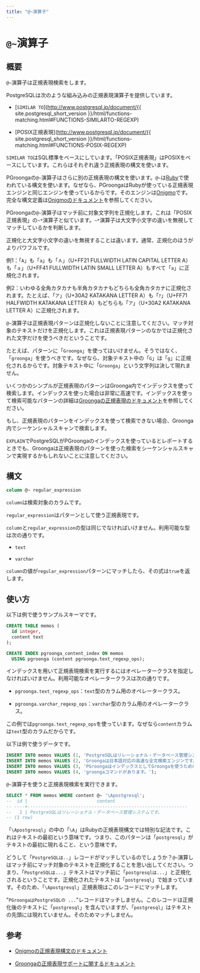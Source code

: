 ```yaml
---
title: "@~演算子"
---
```


# `@~`演算子

## 概要

`@~`演算子は正規表現検索をします。

PostgreSQLは次のような組み込みの正規表現演算子を提供しています。

  * [`SIMILAR TO`](http://www.postgresql.jp/document/{{ site.postgresql_short_version }}/html/functions-matching.html#FUNCTIONS-SIMILARTO-REGEXP)

  * [POSIX正規表現](http://www.postgresql.jp/document/{{ site.postgresql_short_version }}/html/functions-matching.html#FUNCTIONS-POSIX-REGEXP)

`SIMILAR TO`はSQL標準をベースにしています。「POSIX正規表現」はPOSIXをベースにしています。これらはそれぞれ違う正規表現の構文を使います。

PGroongaの`@~`演算子はさらに別の正規表現の構文を使います。`@~`は[Ruby](https://www.ruby-lang.org/ja/)で使われている構文を使います。なぜなら、PGroongaはRubyが使っている正規表現エンジンと同じエンジンを使っているからです。そのエンジンは[Onigmo](https://github.com/k-takata/Onigmo)です。完全な構文定義は[Onigmoのドキュメント](https://github.com/k-takata/Onigmo/blob/master/doc/RE.ja)を参照してください。

PGroongaの`@~`演算子はマッチ前に対象文字列を正規化します。これは「POSIX正規表現」の`~*`演算子と似ています。`~*`演算子は大文字小文字の違いを無視してマッチしているかを判断します。

正規化と大文字小文字の違いを無視することは違います。通常、正規化のほうがよりパワフルです。

例1：「`A`」も「`a`」も「`Ａ`」（U+FF21 FULLWIDTH LATIN CAPITAL LETTER A）も「`ａ`」（U+FF41 FULLWIDTH LATIN SMALL LETTER A）もすべて「`a`」に正規化されます。

例2：いわゆる全角カタカナも半角カタカナもどちらも全角カタカナに正規化されます。たとえば、「`ア`」（U+30A2 KATAKANA LETTER A）も「`ｱ`」（U+FF71 HALFWIDTH KATAKANA LETTER A）もどちらも「`ア`」（U+30A2 KATAKANA LETTER A）に正規化されます。

`@~`演算子は正規表現パターンは正規化しないことに注意してください。マッチ対象のテキストだけを正規化します。これは正規表現パターンのなかでは正規化された文字だけを使うべきだということです。

たとえば、パターンに「`Groonga`」を使ってはいけません。そうではなく、「`groonga`」を使うべきです。なぜなら、対象テキスト中の「`G`」は「`g`」に正規化されるからです。対象テキスト中に「`Groonga`」という文字列は決して現れません。

いくつかのシンプルが正規表現のパターンはGroonga内でインデックスを使って検索します。インデックスを使った場合は非常に高速です。インデックスを使って検索可能なパターンの詳細は[Groongaの正規表現のドキュメント](http://groonga.org/ja/docs/reference/regular_expression.html#regular-expression-index)を参照してください。

もし、正規表現のパターンをインデックスを使って検索できない場合、Groonga内でシーケンシャルスキャンで検索します。

`EXPLAIN`でPostgreSQLがPGroongaのインデックスを使っているとレポートするときでも、Groongaは正規表現のパターンを使った検索をシーケンシャルスキャンで実現するかもしれないことに注意してください。

## 構文

```sql
column @~ regular_expression
```

`column`は検索対象のカラムです。

`regular_expression`はパターンとして使う正規表現です。

`column`と`regular_expression`の型は同じでなければいけません。利用可能な型は次の通りです。

  * `text`

  * `varchar`

`column`の値が`regular_expression`パターンにマッチしたら、その式は`true`を返します。

## 使い方

以下は例で使うサンプルスキーマです。

```sql
CREATE TABLE memos (
  id integer,
  content text
);

CREATE INDEX pgroonga_content_index ON memos
  USING pgroonga (content pgroonga.text_regexp_ops);
```

インデックスを用いて正規表現検索を実行するにはオペレータークラスを指定しなければいけません。利用可能なオペレータークラスは次の通りです。

  * `pgroonga.text_regexp_ops`：`text`型のカラム用のオペレータークラス。

  * `pgroonga.varchar_regexp_ops`：`varchar`型のカラム用のオペレータークラス。

この例では`pgroonga.text_regexp_ops`を使っています。なぜなら`content`カラムは`text`型のカラムだからです。

以下は例で使うデータです。

```sql
INSERT INTO memos VALUES (1, 'PostgreSQLはリレーショナル・データベース管理システムです。');
INSERT INTO memos VALUES (2, 'Groongaは日本語対応の高速な全文検索エンジンです。');
INSERT INTO memos VALUES (3, 'PGroongaはインデックスとしてGroongaを使うためのPostgreSQLの拡張機能です。');
INSERT INTO memos VALUES (4, 'groongaコマンドがあります。');
```

`@~`演算子を使うと正規表現検索を実行できます。

```sql
SELECT * FROM memos WHERE content @~ '\Apostgresql';
--  id |                          content                           
-- ----+------------------------------------------------------------
--   1 | PostgreSQLはリレーショナル・データベース管理システムです。
-- (1 row)
```

「`\Apostgresql`」の中の「`\A`」はRubyの正規表現構文では特別な記法です。これはテキストの最初という意味です。つまり、このパターンは「`postgresql`」がテキストの最初に現れること、という意味です。

どうして「`PostgreSQLは..`」レコードがマッチしているのでしょうか？`@~`演算しはマッチ前にマッチ対象のテキストを正規化することを思い出してください。つまり、「`PostgreSQLは...`」テキストはマッチ前に「`postgresqlは...`」と正規化されるということです。正規化されたテキストは「`postgresql`」で始まっています。そのため、「`\Apostgresql`」正規表現はこのレコードにマッチします。

"`PGroongaはPostgreSQLの ...`"レコードはマッチしません。このレコードは正規化後のテキストに「`postgresql`」を含んでいますが、「`postgresql`」はテキストの先頭には現れていません。そのためマッチしません。

## 参考

  * [Onigmoの正規表現構文のドキュメント](https://github.com/k-takata/Onigmo/blob/master/doc/RE.ja)

  * [Groongaの正規表現サポートに関するドキュメント](http://groonga.org/ja/docs/reference/regular_expression.html)

